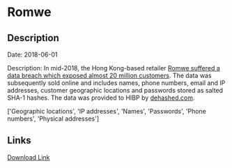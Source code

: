 # Romwe

## Description

Date: 2018-06-01

Description:
In mid-2018, the Hong Kong-based retailer <a href="https://finance.yahoo.com/finance/news/romwe-informs-shoppers-data-security-203054849.html" target="_blank" rel="noopener">Romwe suffered a data breach which exposed almost 20 million customers</a>. The data was subsequently sold online and includes names, phone numbers, email and IP addresses, customer geographic locations and passwords stored as salted SHA-1 hashes. The data was provided to HIBP by <a href="https://dehashed.com/" target="_blank" rel="noopener">dehashed.com</a>.


['Geographic locations', 'IP addresses', 'Names', 'Passwords', 'Phone numbers', 'Physical addresses']

## Links

[Download Link](https://link-to.net/1229997/619.01042888281/dynamic/?r=cm9td2UuY29t)